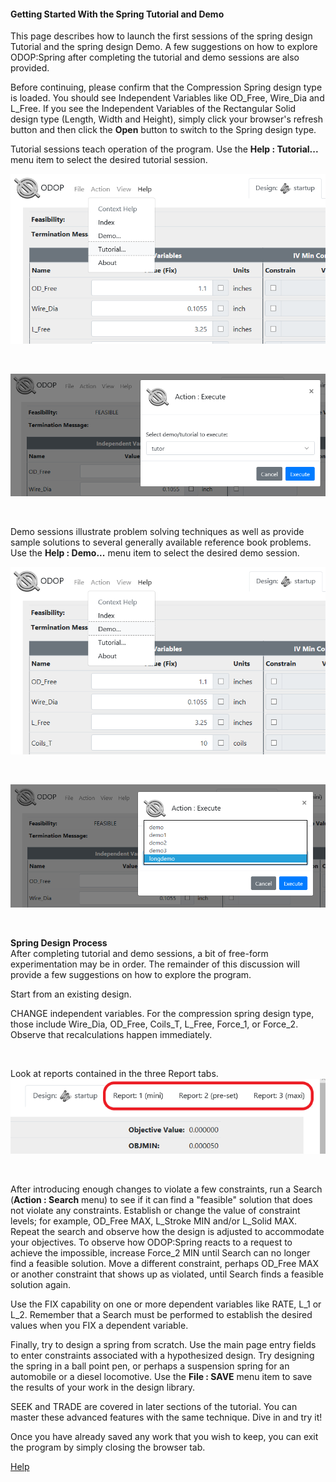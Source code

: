 #### Getting Started With the Spring Tutorial and Demo

This page describes how to launch the first sessions of the spring design 
Tutorial and the spring design Demo.
A few suggestions on how to explore ODOP:Spring after completing the
tutorial and demo sessions are also provided.   

Before continuing, please confirm that the Compression Spring design type is loaded.
You should see Independent Variables like OD\_Free, Wire\_Dia and L\_Free.
If you see the Independent Variables of the Rectangular Solid design type 
(Length, Width and Height),
simply click your browser's refresh button and then click the **Open** button to 
switch to the Spring design type.

Tutorial sessions teach operation of the program.
Use the <b>Help : Tutorial...</b> menu item to select the desired tutorial session.   

![Help Tutorial](./png/HelpTutorial.png "Help Tutorial")   

&nbsp;

![Select Spring Tutorial](./png/SelectSpringTutor.png "[Select Spring Tutorial")   

&nbsp;

Demo sessions illustrate problem solving techniques as well as provide
sample solutions to several generally available reference book problems.
Use the <b>Help : Demo...</b> menu item to select the desired demo session.   

![Help Demo](./png/HelpDemo.png "Help Demo")   

&nbsp;

![Select Spring Demo](./png/SelectSpringDemo.png "[Select Spring Demo")   

&nbsp;

**Spring Design Process**   
After completing tutorial and demo sessions,
a bit of free-form experimentation may be in order.
The remainder of this discussion will provide a few 
suggestions on how to explore the program.

Start from an existing design.   

CHANGE independent variables.
For the compression spring design type, those include
  Wire\_Dia, OD\_Free, Coils\_T, L\_Free, Force\_1, or Force\_2.
 Observe that recalculations happen immediately.
 
&nbsp;

 Look at reports contained in the three Report tabs.   
 ![Spring Report Tabs](./png/SpringReportTabs.png "Spring Report Tabs")   
 
&nbsp;

 After introducing enough changes to violate a few constraints,
 run a Search (**Action : Search** menu) to see if it can find a "feasible" 
 solution that  does not violate any constraints. 
 Establish or change the value of constraint levels; 
 for example,  OD\_Free MAX, L\_Stroke MIN and/or L\_Solid MAX. 
 Repeat the  search and observe how the design is adjusted to accommodate 
 your objectives. 
 To observe how ODOP:Spring reacts to a request to achieve the impossible, 
 increase Force\_2 MIN until Search can no longer find a feasible solution. 
 Move a different constraint, perhaps OD\_Free MAX or another
 constraint that shows up as violated, until Search finds a feasible
 solution again.
 
 Use the FIX capability on one or more dependent variables like 
 RATE, L\_1 or L\_2. 
 Remember that a Search must be performed to establish the desired
 values when you FIX a dependent variable.

 Finally, try to design a spring from scratch. 
 Use the main page entry fields to enter constraints
 associated with a hypothesized design. 
 Try designing the spring in a ball  point pen, 
 or perhaps a suspension spring for an automobile or a diesel locomotive. 
 Use the **File : SAVE** menu item to save the results of your work in 
 the design library.
 
 SEEK and TRADE are covered in later sections of the tutorial.
 You can master these advanced features with the same technique. 
 Dive in and try it! 
 
 Once you have already saved any work that you wish to keep, 
 you can exit the program by simply closing the browser tab.

 
[Help](./)

 